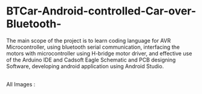 # BTCar-Android-controlled-Car-over-Bluetooth-
<p> The main scope of the project is to learn coding language for AVR Microcontroller, using  bluetooth serial communication, interfacing the motors with microcontroller using H-bridge motor driver, and effective use of the Arduino IDE and Cadsoft Eagle Schematic and PCB designing Software, developing android application using Android Studio. </p>
<br>
All Images :  
<br>
<Img src='https://lh4.googleusercontent.com/gWcgdpemkRuU7NDRF-EM8QdgbQuMoLCYUuSR_zM-HWjFWH3fRbO78JC6Ahr0I9C_87GpNi_cgP806mg=w1304-h702' alt=''> <br><br>
<Img src='https://lh3.googleusercontent.com/X1eupflcEQAzua29daf1QseBSkunOpcIskWSEuRCye7S1eGavB-4B4XRb_TplviEqHseXaZ4J1rrXLQ=w1304-h702-rw' alt=''> <br><br>
<Img src='https://lh6.googleusercontent.com/lUVXxbQSAcTsK9uVZouDiY8j6cCoNn6BAYnwWt0UYySfPZLANvBno_q5E2FXt12iLlXDLtk5OleTFh4=w1304-h702' alt=''><br><br>
<Img src='https://lh5.googleusercontent.com/t-VCikCecF-fvzYIX3rWfKmQHURu5-pw4n0o3uTPBaW-XzXdRKpZumH8PdS-DSmg36dzR7Q_i-kL1uE=w1304-h701' alt=''><br><br>
<Img src='https://lh3.googleusercontent.com/GGwaTyzcWFCWo1NTkW8te4xEZBsMrisBryWK7RDq8lwq8TZPOHY8rY_lJbpMKqpSGO9b-7pXnNErZo0=w1304-h701' alt=''><br><br>
<td><Img src='https://lh5.googleusercontent.com/aPuU_V6MPgYX3nGKUJBMVRhBmGN21zsrr-SX0bwttz2Lt9-THYGVQWCWvLQHqiun1OeuwP4NwgacwMU=w1304-h701' alt=''><br><br>

